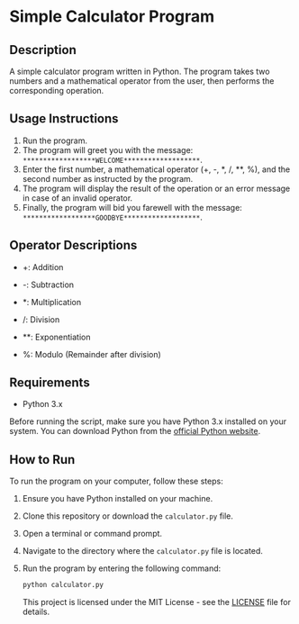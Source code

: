 # Simple Calculator Program

## Description

A simple calculator program written in Python. The program takes two numbers and a mathematical operator from the user, then performs the corresponding operation.

## Usage Instructions

1. Run the program.
2. The program will greet you with the message: `******************WELCOME*******************`.
3. Enter the first number, a mathematical operator (+, -, *, /, **, %), and the second number as instructed by the program.
4. The program will display the result of the operation or an error message in case of an invalid operator.
5. Finally, the program will bid you farewell with the message: `******************GOODBYE*******************`.

## Operator Descriptions
- +: Addition 

- -: Subtraction

- *: Multiplication

- /: Division

- **: Exponentiation

- %: Modulo (Remainder after division)

## Requirements
- Python 3.x

Before running the script, make sure you have Python 3.x installed on your system. You can download Python from the [official Python website](https://www.python.org/downloads/).


## How to Run

To run the program on your computer, follow these steps:

1. Ensure you have Python installed on your machine.

2. Clone this repository or download the `calculator.py` file.

3. Open a terminal or command prompt.

4. Navigate to the directory where the `calculator.py` file is located.

5. Run the program by entering the following command:

    ```bash
    python calculator.py
    ``` 
    
    This project is licensed under the MIT License - see the [LICENSE](LICENSE) file for details.
